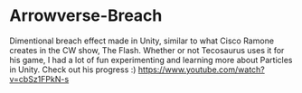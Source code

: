 # Arrowverse-Breach
Dimentional breach effect made in Unity, similar to what Cisco Ramone creates in the CW show, The Flash. 
Whether or not Tecosaurus uses it for his game, I had a lot of fun experimenting and learning more about Particles in Unity.
Check out his progress :)
https://www.youtube.com/watch?v=cbSz1FPkN-s
